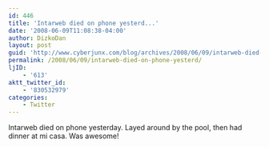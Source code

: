 ```yaml
---
id: 446
title: 'Intarweb died on phone yesterd...'
date: '2008-06-09T11:08:38-04:00'
author: DizkoDan
layout: post
guid: 'http://www.cyberjunx.com/blog/archives/2008/06/09/intarweb-died-on-phone-yesterd/'
permalink: /2008/06/09/intarweb-died-on-phone-yesterd/
ljID:
    - '613'
aktt_twitter_id:
    - '830532979'
categories:
    - Twitter
---
```


Intarweb died on phone yesterday. Layed around by the pool, then had dinner at mi casa. Was awesome!
